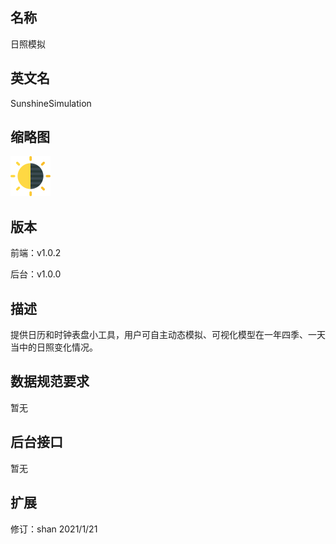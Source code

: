 <!--
 * @Author: your name
 * @Date: 2021-01-13 14:57:54
 * @LastEditTime: 2021-01-21 09:18:05
 * @LastEditors: your name
 * @Description: In User Settings Edit
 * @FilePath: \agcimViewer\src\widgets\SunshineSimulation\README.md
-->
## 名称
日照模拟

## 英文名
SunshineSimulation

## 缩略图
![](./logo.png)

## 版本
前端：v1.0.2

后台：v1.0.0 

## 描述
提供日历和时钟表盘小工具，用户可自主动态模拟、可视化模型在一年四季、一天当中的日照变化情况。


## 数据规范要求
暂无


## 后台接口
暂无


## 扩展
修订：shan 2021/1/21
